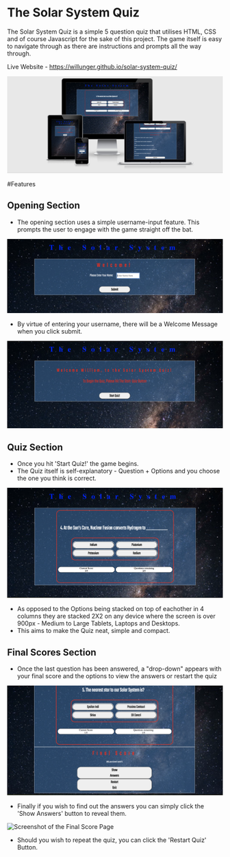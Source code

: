 # The Solar System Quiz
The Solar System Quiz is a simple 5 question quiz that utilises HTML, CSS and of course Javascript for the sake of this project. The game itself is easy to navigate through as there are instructions and prompts all the way through.

Live Website - https://willunger.github.io/solar-system-quiz/

<img src="assets/images/Responsive.png" alt="Screenshot of Am I Responsive webpage">

#Features

## Opening Section

* The opening section uses a simple username-input feature. This prompts the user to engage with the game straight off the bat.
<img src="assets/images/opening-page.png" alt="Screenshot of Opening Page">

* By virtue of entering your username, there will be a Welcome Message when you click submit.
<img src="assets/images/welcome-page.png" alt="Screenshot of Welcome Page">

## Quiz Section

* Once you hit 'Start Quiz!' the game begins.
* The Quiz itself is self-explanatory - Question + Options and you choose the one you think is correct.

<img src="assets/images/quiz-page.png" alt="Screenshot of Main Quiz Page">

* As opposed to the Options being stacked on top of eachother in 4 columns they are stacked 2X2 on any device where the screen is over 900px - Medium to Large Tablets, Laptops and Desktops.
* This aims to make the Quiz neat, simple and compact.

## Final Scores Section

* Once the last question has been answered, a "drop-down" appears with your final score and the options to view the answers or restart the quiz

<img src="assets/images/final-score-page.png" alt="Screenshot of the Final Score Page">

* Finally if you wish to find out the answers you can simply click the 'Show Answers' button to reveal them.

<img src="assets/images/answers-page.png" alt="Screenshot of the Final Score Page">

* Should you wish to repeat the quiz, you can click the 'Restart Quiz' Button.

